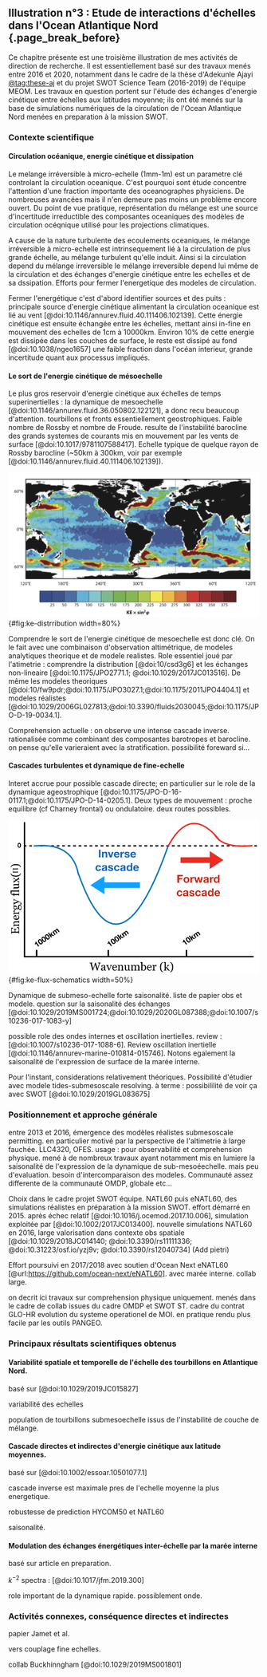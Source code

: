 ## Illustration n°3 : Etude de interactions d'échelles dans l'Ocean Atlantique Nord  {.page_break_before}


Ce chapitre présente est une troisième illustration de mes activités de direction de recherche. Il est essentiellement basé sur des travaux menés entre 2016 et 2020, notamment dans le cadre de la thèse d'Adekunle Ajayi [@tag:these-aj] et du projet SWOT Science Team (2016-2019) de l'équipe MEOM. Les travaux en question portent sur l'étude des échanges d'energie cinétique entre échelles aux latitudes moyenne; ils ont été menés sur la base de simulations numériques de la circulation de l'Ocean Atlantique Nord menées en preparation à la mission SWOT. 



### Contexte scientifique

#### Circulation océanique, energie cinétique et dissipation

Le melange irréversible à micro-echelle (1mm-1m) est un parametre clé controlant la circulation oceanique. C'est pourquoi sont étude concentre l'attention d'une fraction importante des oceanographes physiciens. De nombreuses avancées mais il n'en demeure pas moins un problème encore ouvert. Du point de vue pratique, représentation du mélange est une source d'incertitude irreductible des composantes oceaniques des modèles de circulation océqnique utilisé pour les projections climatiques.     

A cause de la nature turbulente des ecoulements oceaniques, le mélange irréversible à micro-echelle est intrinsequement lié à la circulation de plus grande échelle, au mélange turbulent qu'elle induit. Ainsi si la circulation depend du mélange irreversible le mélange irreversible depend lui même de la circulation et des échanges d'energie cinétique entre les echelles et de sa dssipation. Efforts pour fermer l'energetique des modeles de circulation.    

Fermer l'energétique c'est d'abord identifier sources et des puits : principale source d'energie cinétique alimentant la circulation oceanique est lié au vent [@doi:10.1146/annurev.fluid.40.111406.102139]. Cette énergie cinétique est ensuite échangée entre les échelles, mettant ainsi in-fine en mouvement des echelles de 1cm à 10000km. Environ 10% de cette energie est dissipée dans les couches de surface, le reste est dissipé au fond [@doi:10.1038/ngeo1657] une faible fraction dans l'océan interieur, grande incertitude quant aux processus impliqués.

#### Le sort de l'energie cinétique de mésoechelle

Le plus gros reservoir d'energie cinétique aux échelles de temps superinertielles :  la dynamique de mesoechelle [@doi:10.1146/annurev.fluid.36.050802.122121], a donc recu beaucoup d'attention. tourbillons et fronts essentiellement geostrophiques. Faible nombre de Rossby et nombre de Froude. resulte de l'instabilité barocline des grands systemes de courants mis en mouvement par les vents de surface [@doi:10.1017/9781107588417].   Echelle typique de quelque rayon de Rossby barocline (~50km à 300km, voir par exemple [@doi:10.1146/annurev.fluid.40.111406.102139]).


![*Estimation de l'energie cinétique de surface [(cm.s$^{-1}$)$^2$] associée à la circulation géostrophique. L'energie cinétique est ici multipliée par $\sin^2 \varphi$ où $\varphi$ désigne la latitude (source: [@doi:10.1146/annurev.earth.26.1.219]). *](images/05_geostrophic-KE-distribution.png
){#fig:ke-distrribution width=80%}

Comprendre le sort de l'energie cinétique de mesoechelle est donc clé. On le fait avec une combinaison d'observation altimétrique, de modeles analytiques theorique et de modele realistes. Role essentiel joué par l'atimetrie : comprendre la distribution [@doi:10/csd3g6] et les échanges non-lineaire [@doi:10.1175/JPO2771.1; @doi:10.1029/2017JC013516]. De même les modeles theoriques [@doi:10/fw9pdr;@doi:10.1175/JPO3027.1;@doi:10.1175/2011JPO4404.1] et modeles réalistes [@doi:10.1029/2006GL027813;@doi:10.3390/fluids2030045;@doi:10.1175/JPO-D-19-0034.1].

Comprehension actuelle : on observe une intense cascade inverse. rationalisée comme combinant des composantes barotropes et barocline. on pense qu'elle varieraient avec la stratification. possibilité foreward si... 



#### Cascades turbulentes et dynamique de fine-echelle

Interet accrue pour possible cascade directe; en particulier sur le role de la dynamique ageostrophique [@doi:10.1175/JPO-D-16-0117.1;@doi:10.1175/JPO-D-14-0205.1]. Deux types de mouvement : proche equilibre (cf Charney frontal) ou ondulatoire. deux routes possibles. 


![*Schema illustrant les flux inter-échelle d'énergie cinétique aux latitudes moyennes.  en bleu :  cascade inverse vers les grande échelles; Ren rouge : cascade directe vers les fines échelles. Les échelles spatiales sont indicatives.*](images/05_KE_flux_schematics.png){#fig:ke-flux-schematics width=50%}


Dynamique de submeso-echelle forte saisonalité. liste de papier obs et modele. question sur la saisonalité des échanges [@doi:10.1029/2019MS001724;@doi:10.1029/2020GL087388;@doi:10.1007/s10236-017-1083-y]

possible role des ondes internes et oscillation inertielles. review : [@doi:10.1007/s10236-017-1088-6]. Review oscillation inertielle [@doi:10.1146/annurev-marine-010814-015746]. Notons egalement la saisonalité de l'expression de surface de la marée interne. 

Pour l'instant, considerations relativement théoriques. Possibilité d'étudier avec modele tides-submesoscale resolving. à terme : possibililité de voir ça avec SWOT [@doi:10.1029/2019GL083675]


### Positionnement et approche générale

entre 2013 et 2016, émergence des modèles réalistes submesoscale permitting. en particulier motivé par la perspective de l'altimetrie à large fauchée. LLC4320, OFES.  usage : pour observabilité et comprehension physique. mené à de nombreux travaux ayant notamment mis en lumiere la saisonalité de l'expression de la dynamique de sub-mesoéechelle. mais peu d'evaluation.  besoin d'intercomparaison des modeles. Communauté assez differente de la communauté OMDP, globale etc...

Choix dans le cadre projet SWOT équipe. NATL60 puis eNATL60, des simulations réalistes en préparation à la mission SWOT. effort démarré en 2015. après échec relatif [@doi:10.1016/j.ocemod.2017.10.006], simulation exploitée par [@doi:10.1002/2017JC013400]. nouvelle simulations NATL60 en 2016, large valorisation dans contexte obs spatiale [@doi:10.1029/2018JC014140; @doi:10.3390/rs11111336; @doi:10.31223/osf.io/yzj9v; @doi:10.3390/rs12040734] (Add pietri)

Effort poursuivi en 2017/2018 avec soutien d'Ocean Next eNATL60 [@url:https://github.com/ocean-next/eNATL60]. avec marée interne.  collab large. 

on decrit ici travaux sur comprehension physique uniquement. menés dans le cadre de collab issues du cadre OMDP et SWOT ST. cadre du contrat GLO-HR evolution du systeme operationel de MOI. en pratique rendu plus facile par les outils PANGEO.


### Principaux résultats scientifiques obtenus


#### Variabilité spatiale et temporelle de l'échelle des tourbillons en Atlantique Nord. 

basé sur [@doi:10.1029/2019JC015827]

variabilité des echelles 

population de tourbillons submesoechelle issus de l'instabilité de couche de mélange.


#### Cascade directes et indirectes d'energie cinétique aux latitude moyennes.   

basé sur [@doi:10.1002/essoar.10501077.1]

cascade inverse est maximale pres de l'echelle moyenne la plus energetique.

robustesse de prediction HYCOM50 et NATL60

saisonalité. 

#### Modulation des échanges énergétiques inter-échelle par la marée interne

basé sur article en preparation.

$k^{-2}$ spectra : [@doi:10.1017/jfm.2019.300]

role important de la dynamique rapide. possiblement onde. 


### Activités connexes, conséquence directes et indirectes

papier Jamet et al. 

vers couplage fine echelles. 

collab Buckhinngham [@doi:10.1029/2019MS001801]

[@tag:these-aj]: url:https://tel.archives-ouvertes.fr/tel-02861906
